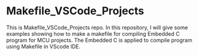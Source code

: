 # Makefile_VSCode_Projects
This is Makefile_VSCode_Projects repo.
In this repository, I will give some examples showing how to make a makefile for compiling Embedded C program for MCU projects. The Embedded C is applied to compile program using Makefile in VScode IDE.
